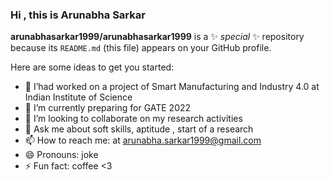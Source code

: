 ### Hi , this is Arunabha Sarkar


**arunabhasarkar1999/arunabhasarkar1999** is a ✨ _special_ ✨ repository because its `README.md` (this file) appears on your GitHub profile.

Here are some ideas to get you started:

- 🔭 I’had worked on a project of Smart Manufacturing and Industry 4.0 at Indian Institute of Science 
- 🌱 I’m currently preparing for GATE 2022
- 👯 I’m looking to collaborate on my research activities
- 💬 Ask me about soft skills, aptitude , start of a research
- 📫 How to reach me: at arunabha.sarkar1999@gmail.com
- 😄 Pronouns: joke
- ⚡ Fun fact: coffee <3

